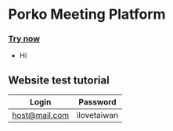 # Porko Meeting Platform 
### [Try now](https://cerealsdwarf.online/)
* Hi
## Website test tutorial

| Login         | Password      | 
| ------------- |:-------------:| 
| host@mail.com | ilovetaiwan   | 

